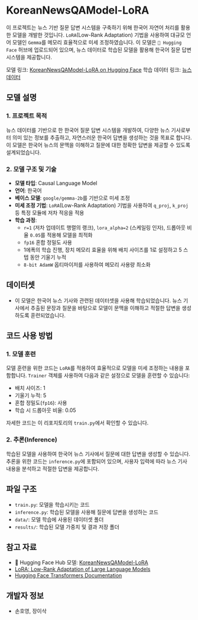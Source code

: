 # KoreanNewsQAModel-LoRA

이 프로젝트는 뉴스 기반 질문 답변 시스템을 구축하기 위해 한국어 자연어 처리를 활용한 모델을 개발한 것입니다. `LoRA`(Low-Rank Adaptation) 기법을 사용하여 대규모 언어 모델인 `Gemma`를 메모리 효율적으로 미세 조정하였습니다. 이 모델은 `🤗 Hugging Face` 허브에 업로드되어 있으며, 뉴스 데이터로 학습된 모델을 활용해 한국어 질문 답변 시스템을 제공합니다.

모델 링크: [KoreanNewsQAModel-LoRA on Hugging Face](https://huggingface.co/sonhy02/NewsBasedQuestionAnsweringModel)
학습 데이터 링크: [뉴스 데이터](https://drive.google.com/drive/u/0/folders/1zaAQIzOwlK-v81sKdm1yPQ4OkT-3MgBP)

## 모델 설명

### 1. 프로젝트 목적
뉴스 데이터를 기반으로 한 한국어 질문 답변 시스템을 개발하여, 다양한 뉴스 기사로부터 의미 있는 정보를 추출하고, 자연스러운 한국어 답변을 생성하는 것을 목표로 합니다. 이 모델은 한국어 뉴스의 문맥을 이해하고 질문에 대한 정확한 답변을 제공할 수 있도록 설계되었습니다.

### 2. 모델 구조 및 기술
- **모델 타입**: Causal Language Model
- **언어**: 한국어
- **베이스 모델**: `google/gemma-2b`를 기반으로 미세 조정
- **미세 조정 기법**: `LoRA`(Low-Rank Adaptation) 기법을 사용하여 `q_proj`, `k_proj` 등 특정 모듈에 저차 적응을 적용
- **학습 과정**:
  - `r=1` (저차 업데이트 행렬의 랭크), `lora_alpha=2` (스케일링 인자), 드롭아웃 비율 `0.05`를 적용해 모델을 최적화
  - `fp16` 혼합 정밀도 사용
  - 1에폭의 학습 진행, 장치 메모리 효율을 위해 배치 사이즈를 1로 설정하고 5 스텝 동안 기울기 누적
  - `8-bit AdamW` 옵티마이저를 사용하여 메모리 사용량 최소화

## 데이터셋
- 이 모델은 한국어 뉴스 기사와 관련된 데이터셋을 사용해 학습되었습니다. 뉴스 기사에서 추출된 문장과 질문을 바탕으로 모델이 문맥을 이해하고 적절한 답변을 생성하도록 훈련되었습니다.

## 코드 사용 방법

### 1. 모델 훈련
모델 훈련을 위한 코드는 `LoRA`를 적용하여 효율적으로 모델을 미세 조정하는 내용을 포함합니다. `Trainer` 객체를 사용하여 다음과 같은 설정으로 모델을 훈련할 수 있습니다:
- 배치 사이즈: 1
- 기울기 누적: 5
- 혼합 정밀도(`fp16`): 사용
- 학습 시 드롭아웃 비율: 0.05

자세한 코드는 이 리포지토리의 `train.py`에서 확인할 수 있습니다.

### 2. 추론(Inference)
학습된 모델을 사용하여 한국어 뉴스 기사에서 질문에 대한 답변을 생성할 수 있습니다. 추론을 위한 코드는 `inference.py`에 포함되어 있으며, 사용자 입력에 따라 뉴스 기사 내용을 분석하고 적절한 답변을 제공합니다.

## 파일 구조
- `train.py`: 모델을 학습시키는 코드
- `inference.py`: 학습된 모델을 사용해 질문에 답변을 생성하는 코드
- `data/`: 모델 학습에 사용된 데이터셋 폴더
- `results/`: 학습된 모델 가중치 및 결과 저장 폴더

## 참고 자료
- 🤗 Hugging Face Hub 모델: [KoreanNewsQAModel-LoRA](https://huggingface.co/sonhy02/NewsBasedQuestionAnsweringModel)
- [LoRA: Low-Rank Adaptation of Large Language Models](https://arxiv.org/abs/2106.09685)
- [Hugging Face Transformers Documentation](https://huggingface.co/transformers/)

## 개발자 정보
- 손호영, 장이삭
